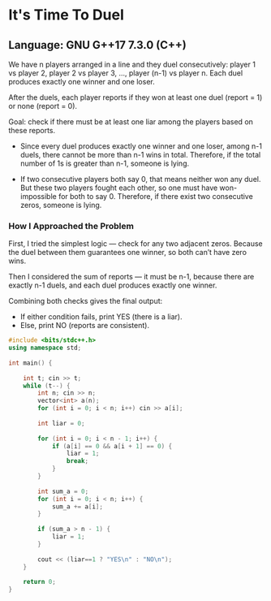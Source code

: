 # It's Time To Duel

## Language: GNU G++17 7.3.0 (C++)

We have n players arranged in a line and they duel consecutively: player 1 vs player 2, player 2 vs player 3, ..., player (n-1) vs player n. Each duel produces exactly one winner and one loser.

After the duels, each player reports if they won at least one duel (report = 1) or none (report = 0).

Goal: check if there must be at least one liar among the players based on these reports.

- Since every duel produces exactly one winner and one loser, among n-1 duels, there cannot be more than n-1 wins in total. Therefore, if the total number of 1s is greater than n-1, someone is lying.

- If two consecutive players both say 0, that means neither won any duel. But these two players fought each other, so one must have won-impossible for both to say 0. Therefore, if there exist two consecutive zeros, someone is lying.

### How I Approached the Problem

First, I tried the simplest logic — check for any two adjacent zeros. Because the duel between them guarantees one winner, so both can’t have zero wins.  

Then I considered the sum of reports — it must be n-1, because there are exactly n-1 duels, and each duel produces exactly one winner.  

Combining both checks gives the final output:

- If either condition fails, print YES (there is a liar).
- Else, print NO (reports are consistent).

```cpp
#include <bits/stdc++.h>
using namespace std;
 
int main() {
 
    int t; cin >> t;
    while (t--) {
        int n; cin >> n;
        vector<int> a(n);
        for (int i = 0; i < n; i++) cin >> a[i];
 
        int liar = 0;
 
        for (int i = 0; i < n - 1; i++) {
            if (a[i] == 0 && a[i + 1] == 0) {
                liar = 1;
                break;
            }
        }
 
        int sum_a = 0;
        for (int i = 0; i < n; i++) {
            sum_a += a[i];
        }
 
        if (sum_a > n - 1) {
            liar = 1;
        }
 
        cout << (liar==1 ? "YES\n" : "NO\n");
    }
 
    return 0;
}
```

